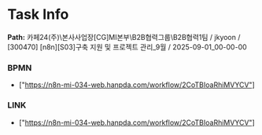 # Task Info

**Path:** 카페24(주)\본사사업장\[CG]MI본부\B2B협력그룹\B2B협력1팀 / jkyoon / [300470] [n8n][S03]구축 지원 및 프로젝트 관리_9월 / 2025-09-01_00-00-00

### BPMN
- ["https://n8n-mi-034-web.hanpda.com/workflow/2CoTBIoaRhiMVYCV"]

### LINK
- ["https://n8n-mi-034-web.hanpda.com/workflow/2CoTBIoaRhiMVYCV"]

